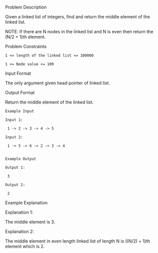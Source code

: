 Problem Description

Given a linked list of integers, find and return the middle element of the linked list.

NOTE: If there are N nodes in the linked list and N is even then return the (N/2 + 1)th element.



Problem Constraints
    
    1 <= length of the linked list <= 100000
    
    1 <= Node value <= 109



Input Format

The only argument given head pointer of linked list.



Output Format

Return the middle element of the linked list.


    
    Example Input
    
    Input 1:
    
     1 -> 2 -> 3 -> 4 -> 5
    
    Input 2:
    
     1 -> 5 -> 6 -> 2 -> 3 -> 4
    
    
    Example Output
    
    Output 1:
    
     3
    
    Output 2:
    
     2


Example Explanation

Explanation 1:

 The middle element is 3.

Explanation 2:

 The middle element in even length linked list of length N is ((N/2) + 1)th element which is 2.